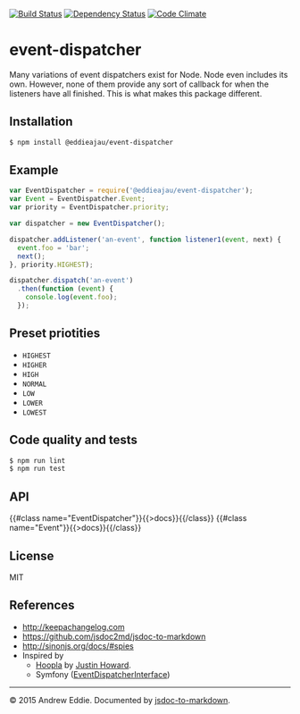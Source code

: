 [![Build Status](https://travis-ci.org/eddieajau/node-event-dispatcher.svg?branch=master)](https://travis-ci.org/eddieajau/node-config-factory)
[![Dependency Status](https://gemnasium.com/eddieajau/node-event-dispatcher.svg)](https://gemnasium.com/eddieajau/node-event-dispatcher)
[![Code Climate](https://codeclimate.com/repos/5592025ce30ba01056016597/badges/2b9fa02abeb784d2193c/gpa.svg)](https://codeclimate.com/repos/5592025ce30ba01056016597/feed)

# event-dispatcher

Many variations of event dispatchers exist for Node. Node even includes its own. However, none of them provide any sort of callback for when the listeners have all finished. This is what makes this package different.

## Installation

```sh
$ npm install @eddieajau/event-dispatcher
```

## Example

```js
var EventDispatcher = require('@eddieajau/event-dispatcher');
var Event = EventDispatcher.Event;
var priority = EventDispatcher.priority;

var dispatcher = new EventDispatcher();

dispatcher.addListener('an-event', function listener1(event, next) {
  event.foo = 'bar';
  next();
}, priority.HIGHEST);

dispatcher.dispatch('an-event')
  .then(function (event) {
    console.log(event.foo);
  });
```

## Preset priotities
* `HIGHEST`
* `HIGHER`
* `HIGH`
* `NORMAL`
* `LOW`
* `LOWER`
* `LOWEST`

## Code quality and tests

```sh
$ npm run lint
$ npm run test
```

## API
{{#class name="EventDispatcher"}}{{>docs}}{{/class}}
{{#class name="Event"}}{{>docs}}{{/class}}
## License

MIT

## References
* http://keepachangelog.com
* https://github.com/jsdoc2md/jsdoc-to-markdown
* http://sinonjs.org/docs/#spies
* Inspired by
  - [Hoopla](https://github.com/justinhoward/hoopla) by [Justin Howard](https://github.com/justinhoward).
  - Symfony ([EventDispatcherInterface](https://github.com/symfony/EventDispatcher/blob/master/EventDispatcherInterface.php))

* * *

&copy; 2015 Andrew Eddie. Documented by [jsdoc-to-markdown](https://github.com/75lb/jsdoc-to-markdown).
